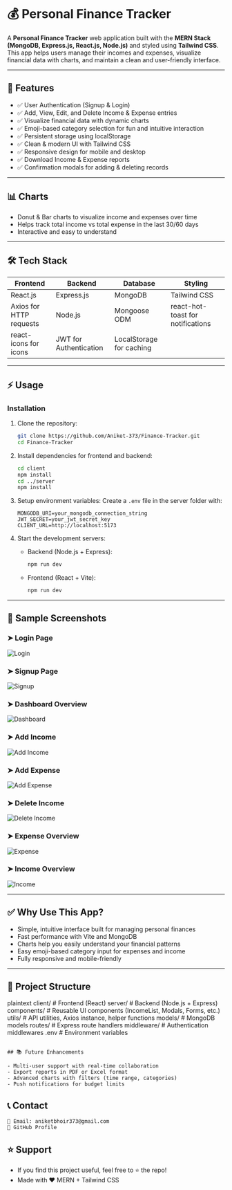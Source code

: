 # 💰 Personal Finance Tracker

A **Personal Finance Tracker** web application built with the **MERN Stack (MongoDB, Express.js, React.js, Node.js)** and styled using **Tailwind CSS**.  
This app helps users manage their incomes and expenses, visualize financial data with charts, and maintain a clean and user-friendly interface.

---

## 🚀 Features

- ✅ User Authentication (Signup & Login)
- ✅ Add, View, Edit, and Delete Income & Expense entries
- ✅ Visualize financial data with dynamic charts
- ✅ Emoji-based category selection for fun and intuitive interaction
- ✅ Persistent storage using localStorage
- ✅ Clean & modern UI with Tailwind CSS
- ✅ Responsive design for mobile and desktop
- ✅ Download Income & Expense reports
- ✅ Confirmation modals for adding & deleting records

---

## 📊 Charts

- Donut & Bar charts to visualize income and expenses over time  
- Helps track total income vs total expense in the last 30/60 days  
- Interactive and easy to understand

---

## 🛠 Tech Stack

| Frontend | Backend | Database | Styling |
|----------|---------|----------|---------|
| React.js | Express.js | MongoDB | Tailwind CSS |
| Axios for HTTP requests | Node.js | Mongoose ODM | react-hot-toast for notifications |
| react-icons for icons | JWT for Authentication | LocalStorage for caching |

---

## ⚡ Usage

### Installation

1. Clone the repository:
    ```bash
    git clone https://github.com/Aniket-373/Finance-Tracker.git
    cd Finance-Tracker
    ```

2. Install dependencies for frontend and backend:
    ```bash
    cd client
    npm install
    cd ../server
    npm install
    ```

3. Setup environment variables:
    Create a `.env` file in the server folder with:
    ```env
    MONGODB_URI=your_mongodb_connection_string
    JWT_SECRET=your_jwt_secret_key
    CLIENT_URL=http://localhost:5173
    ```

4. Start the development servers:
    - Backend (Node.js + Express):  
      ```bash
      npm run dev
      ```

    - Frontend (React + Vite):  
      ```bash
      npm run dev
      ```

---

## 🎯 Sample Screenshots

### ➤ Login Page
![Login](./login.png)

### ➤ Signup Page
![Signup](./signup.png)

### ➤ Dashboard Overview
![Dashboard](./dashboard.png)

### ➤ Add Income
![Add Income](./add-income.png)

### ➤ Add Expense
![Add Expense](./add-expense.png)

### ➤ Delete Income
![Delete Income](./delete-income.png)

### ➤ Expense Overview
![Expense](./expense.png)

### ➤ Income Overview
![Income](./income.png)


---

## ✅ Why Use This App?

- Simple, intuitive interface built for managing personal finances  
- Fast performance with Vite and MongoDB  
- Charts help you easily understand your financial patterns  
- Easy emoji-based category input for expenses and income  
- Fully responsive and mobile-friendly

---

## 🧱 Project Structure

plaintext
client/                # Frontend (React)
server/                # Backend (Node.js + Express)
components/            # Reusable UI components (IncomeList, Modals, Forms, etc.)
utils/                 # API utilities, Axios instance, helper functions
models/                # MongoDB models
routes/                # Express route handlers
middleware/            # Authentication middlewares
.env                   # Environment variables

```

## 📚 Future Enhancements

- Multi-user support with real-time collaboration
- Export reports in PDF or Excel format
- Advanced charts with filters (time range, categories)
- Push notifications for budget limits

```

## 📞 Contact

```👤 Created by Aniket Bhoir
📧 Email: aniketbhoir373@gmail.com
🔗 GitHub Profile
```

## ⭐️ Support

- If you find this project useful, feel free to ⭐️ the repo!
- Made with ❤️ MERN + Tailwind CSS

```
